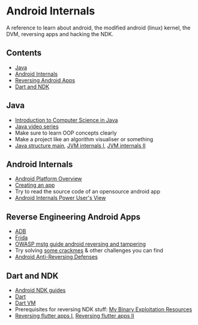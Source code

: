 # Android Internals
A reference to learn about android, the modified android (linux) kernel, the DVM, reversing apps and hacking the NDK.

## Contents

- [Java](#java)
- [Android Internals](#android-internals)
- [Reversing Android Apps](#reverse-engineering-android-apps)
- [Dart and NDK](#dart-and-ndk)

## Java
- [Introduction to Computer Science in Java](https://introcs.cs.princeton.edu/java/cs/)
- [Java video series](https://www.youtube.com/playlist?list=PLFE2CE09D83EE3E28)
- Make sure to learn OOP concepts clearly
- Make a project like an algorithm visualiser or something
- [Java structure main](https://docs.oracle.com/javase/7/docs/), [JVM internals I](https://blog.jamesdbloom.com/JVMInternals.html), [JVM internals II](https://www.freecodecamp.org/news/jvm-tutorial-java-virtual-machine-architecture-explained-for-beginners/)

## Android Internals
- [Android Platform Overview](https://github.com/OWASP/owasp-mstg/blob/master/Document/0x05a-Platform-Overview.md)
- [Creating an app](https://developer.android.com/training/basics/firstapp)
- Try to read the source code of an opensource android app
- [Android Internals Power User's View](https://www.amazon.com/Android-Internals-Power-Users-View/dp/0991055586)

## Reverse Engineering Android Apps
- [ADB](https://developer.android.com/studio/command-line/adb)
- [Frida](https://frida.re/docs/android)
- [OWASP mstg guide android reversing and tampering](https://github.com/OWASP/owasp-mstg/blob/master/Document/0x05c-Reverse-Engineering-and-Tampering.md)
- Try solving [some crackmes](https://github.com/reoky/android-crackme-challenge) & other challenges you can find
- [Android Anti-Reversing Defenses](https://github.com/OWASP/owasp-mstg/blob/master/Document/0x05j-Testing-Resiliency-Against-Reverse-Engineering.md)

## Dart and NDK
- [Android NDK guides](https://developer.android.com/ndk/guides)
- [Dart](https://dart.dev/guides)
- [Dart VM](https://mrale.ph/dartvm)
- Prerequisites for reversing NDK stuff: [My Binary Exploitation Resources](https://github.com/ujjwal-kr/system-programming-roadmap#exploitation----2-4-months)
- [Reversing flutter apps I](https://blog.tst.sh/reverse-engineering-flutter-apps-part-1/), [Reversing flutter apps II](https://blog.tst.sh/reverse-engineering-flutter-apps-part-2/)
